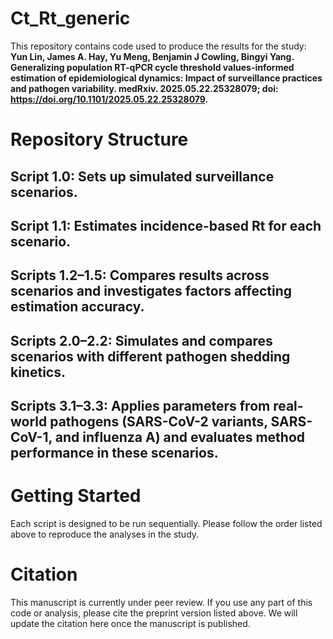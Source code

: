 # Ct_Rt_generic
This repository contains code used to produce the results for the study:
**Yun Lin, James A. Hay, Yu Meng, Benjamin J Cowling, Bingyi Yang. Generalizing population RT-qPCR cycle threshold values-informed estimation of epidemiological dynamics: Impact of surveillance practices and pathogen variability. medRxiv. 2025.05.22.25328079; doi: https://doi.org/10.1101/2025.05.22.25328079.**

# Repository Structure
## Script 1.0: Sets up simulated surveillance scenarios.
## Script 1.1: Estimates incidence-based Rt for each scenario.
## Scripts 1.2–1.5: Compares results across scenarios and investigates factors affecting estimation accuracy.
## Scripts 2.0–2.2: Simulates and compares scenarios with different pathogen shedding kinetics.
## Scripts 3.1–3.3: Applies parameters from real-world pathogens (SARS-CoV-2 variants, SARS-CoV-1, and influenza A) and evaluates method performance in these scenarios.

# Getting Started
Each script is designed to be run sequentially. Please follow the order listed above to reproduce the analyses in the study.

# Citation
This manuscript is currently under peer review. If you use any part of this code or analysis, please cite the preprint version listed above. We will update the citation here once the manuscript is published.

